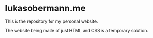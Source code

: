 # lukasobermann.me

This is the repository for my personal website.

The website being made of just HTML and CSS is a temporary solution.
